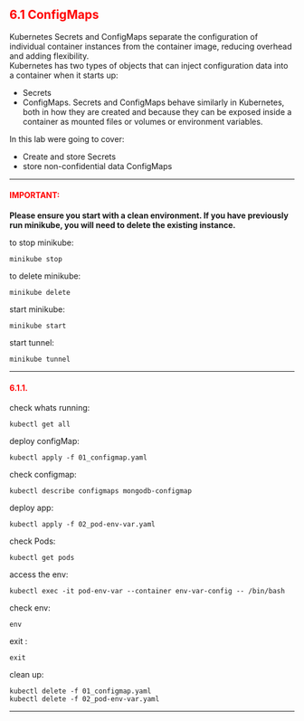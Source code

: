 ## <font color='red'> 6.1 ConfigMaps </font>
Kubernetes Secrets and ConfigMaps separate the configuration of individual container instances from the container image, reducing overhead and adding flexibility.  
Kubernetes has two types of objects that can inject configuration data into a container when it starts up: 
* Secrets
* ConfigMaps. 
Secrets and ConfigMaps behave similarly in Kubernetes, both in how they are created and because they can be exposed inside a container as mounted files or volumes or environment variables.

In this lab were going to cover:
* Create and store Secrets
* store non-confidential data ConfigMaps

---

#### <font color='red'>IMPORTANT:</font> 
<strong>Please ensure you start with a clean environment. 
If you have previously run minikube, you will need to delete the existing instance.</strong>

to stop  minikube:
```
minikube stop
```
to delete  minikube:
```
minikube delete
```
start minikube:
```
minikube start
```
start tunnel:
```
minikube tunnel
```

---

#### <font color='red'>6.1.1. </font> 
check whats running:
```
kubectl get all
```
deploy configMap:
```
kubectl apply -f 01_configmap.yaml
```
check configmap:
```
kubectl describe configmaps mongodb-configmap
```
deploy app:
```
kubectl apply -f 02_pod-env-var.yaml
```
check Pods:
```
kubectl get pods
```
access the env:
```
kubectl exec -it pod-env-var --container env-var-config -- /bin/bash
```
check env:
```
env
```
exit :
```
exit
```
clean up:
```
kubectl delete -f 01_configmap.yaml
kubectl delete -f 02_pod-env-var.yaml
```

---